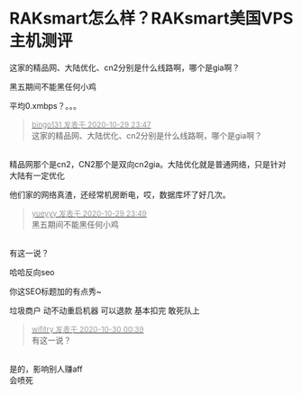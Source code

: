 # RAKsmart怎么样？RAKsmart美国VPS主机测评


这家的精品网、大陆优化、cn2分别是什么线路啊，哪个是gia啊？

黑五期间不能黑任何小鸡<br />
<img src="static/image/smiley/default/lol.gif" smilieid="12" border="0" alt="" /><img id="aimg_d20qk" onclick="zoom(this, this.src, 0, 0, 0)" class="zoom" src="https://cdn.jsdelivr.net/gh/hishis/forum-master/public/images/patch.gif" onmouseover="img_onmouseoverfunc(this)" onload="thumbImg(this)" border="0" alt="" />

平均0.xmbps？。。。<img id="aimg_Cc2KC" onclick="zoom(this, this.src, 0, 0, 0)" class="zoom" src="https://cdn.jsdelivr.net/gh/hishis/forum-master/public/images/patch.gif" onmouseover="img_onmouseoverfunc(this)" onload="thumbImg(this)" border="0" alt="" />

<div class="quote"><blockquote><font size="2"><a href="https://www.hostloc.com/forum.php?mod=redirect&amp;goto=findpost&amp;pid=9372782&amp;ptid=760032" target="_blank"><font color="#999999">bingo131 发表于 2020-10-29 23:47</font></a></font><br />
这家的精品网、大陆优化、cn2分别是什么线路啊，哪个是gia啊？</blockquote></div><br />
精品网那个是cn2，CN2那个是双向cn2gia。大陆优化就是普通网络，只是针对大陆有一定优化

他们家的网络真渣，还经常机房断电，哎，数据库坏了好几次。

<div class="quote"><blockquote><font size="2"><a href="https://www.hostloc.com/forum.php?mod=redirect&amp;goto=findpost&amp;pid=9372792&amp;ptid=760032" target="_blank"><font color="#999999">yueyyy 发表于 2020-10-29 23:49</font></a></font><br />
黑五期间不能黑任何小鸡</blockquote></div><br />
有这一说？

哈哈反向seo

你这SEO标题加的有点秀~

垃圾商户 动不动重启机器 可以退款 基本扣完 敢死队上

<div class="quote"><blockquote><font size="2"><a href="https://www.hostloc.com/forum.php?mod=redirect&amp;goto=findpost&amp;pid=9372961&amp;ptid=760032" target="_blank"><font color="#999999">wifitry 发表于 2020-10-30 00:39</font></a></font><br />
有这一说？</blockquote></div><br />
是的，影响别人赚aff<br />
会喷死<img src="static/image/smiley/yct/008.gif" smilieid="39" border="0" alt="" /><img id="aimg_d22Zm" onclick="zoom(this, this.src, 0, 0, 0)" class="zoom" src="https://cdn.jsdelivr.net/gh/hishis/forum-master/public/images/patch.gif" onmouseover="img_onmouseoverfunc(this)" onload="thumbImg(this)" border="0" alt="" />
